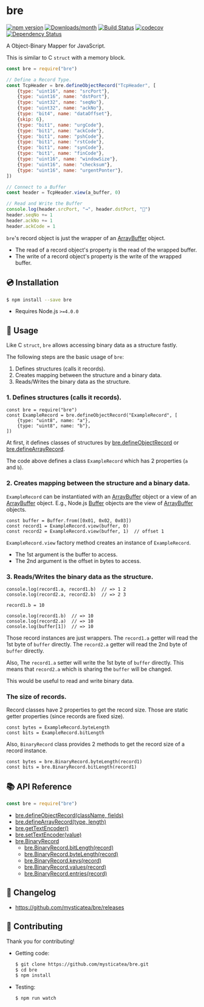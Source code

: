 # bre

[![npm version](https://img.shields.io/npm/v/bre.svg)](https://www.npmjs.com/package/bre)
[![Downloads/month](https://img.shields.io/npm/dm/bre.svg)](http://www.npmtrends.com/bre)
[![Build Status](https://travis-ci.org/mysticatea/bre.svg?branch=master)](https://travis-ci.org/mysticatea/bre)
[![codecov](https://codecov.io/gh/mysticatea/bre/branch/master/graph/badge.svg)](https://codecov.io/gh/mysticatea/bre)
[![Dependency Status](https://david-dm.org/mysticatea/bre.svg)](https://david-dm.org/mysticatea/bre)

A Object-Binary Mapper for JavaScript.

This is similar to C `struct` with a memory block.

```js
const bre = require("bre")

// Define a Record Type.
const TcpHeader = bre.defineObjectRecord("TcpHeader", [
    {type: "uint16", name: "srcPort"},
    {type: "uint16", name: "dstPort"},
    {type: "uint32", name: "seqNo"},
    {type: "uint32", name: "ackNo"},
    {type: "bit4", name: "dataOffset"},
    {skip: 6},
    {type: "bit1", name: "urgCode"},
    {type: "bit1", name: "ackCode"},
    {type: "bit1", name: "pshCode"},
    {type: "bit1", name: "rstCode"},
    {type: "bit1", name: "synCode"},
    {type: "bit1", name: "finCode"},
    {type: "uint16", name: "windowSize"},
    {type: "uint16", name: "checksum"},
    {type: "uint16", name: "urgentPonter"},
])

// Connect to a Buffer
const header = TcpHeader.view(a_buffer, 0)

// Read and Write the Buffer
console.log(header.srcPort, "→", header.dstPort, "🚀")
header.seqNo += 1
header.ackNo += 1
header.ackCode = 1
```

`bre`'s record object is just the wrapper of an [ArrayBuffer] object.

- The read of a record object's property is the read of the wrapped buffer.
- The write of a record object's property is the write of the wrapped buffer.

[ArrayBuffer]: https://developer.mozilla.org/en/docs/Web/JavaScript/Reference/Global_Objects/ArrayBuffer

## :cd: Installation

```bash
$ npm install --save bre
```

- Requires Node.js `>=4.0.0`

## :book: Usage

Like C `struct`, `bre` allows accessing binary data as a structure fastly.

The following steps are the basic usage of `bre`:

1. Defines structures (calls it records).
2. Creates mapping between the structure and a binary data.
3. Reads/Writes the binary data as the structure.

### 1. Defines structures (calls it records).

    const bre = require("bre")
    const ExampleRecord = bre.defineObjectRecord("ExampleRecord", [
        {type: "uint8", name: "a"},
        {type: "uint8", name: "b"},
    ])

At first, it defines classes of structures by
[bre.defineObjectRecord](https://mysticatea.github.io/bre/module-bre.html#.defineObjectRecord) or
[bre.defineArrayRecord](https://mysticatea.github.io/bre/module-bre.html#.defineArrayRecord).

The code above defines a class `ExampleRecord` which has 2 properties (`a`
and `b`).

### 2. Creates mapping between the structure and a binary data.

`ExampleRecord` can be instantiated with an [ArrayBuffer] object or a view of
an [ArrayBuffer] object. E.g., Node.js [Buffer] objects are the view of
[ArrayBuffer] objects.

    const buffer = Buffer.from([0x01, 0x02, 0x03])
    const record1 = ExampleRecord.view(buffer, 0)
    const record2 = ExampleRecord.view(buffer, 1)  // offset 1

`ExampleRecord.view` factory method creates an instance of `ExampleRecord`.

- The 1st argument is the buffer to access.
- The 2nd argument is the offset in bytes to access.

### 3. Reads/Writes the binary data as the structure.

    console.log(record1.a, record1.b)  // => 1 2
    console.log(record2.a, record2.b)  // => 2 3

    record1.b = 10

    console.log(record1.b)  // => 10
    console.log(record2.a)  // => 10
    console.log(buffer[1])  // => 10

Those record instances are just wrappers. The `record1.a` getter will read
the 1st byte of `buffer` directly. The `record2.a` getter will read the 2nd
byte of `buffer` directly.

Also, The `record1.a` setter will write the 1st byte of `buffer` directly.
This means that `record2.a` which is sharing the `buffer` will be changed.

This would be useful to read and write binary data.

### The size of records.

Record classes have 2 properties to get the record size.
Those are static getter properties (since records are fixed size).

    const bytes = ExampleRecord.byteLength
    const bits = ExampleRecord.bitLength

Also, `BinaryRecord` class provides 2 methods to get the record size of a
record instance.

    const bytes = bre.BinaryRecord.byteLength(record1)
    const bits = bre.BinaryRecord.bitLength(record1)

[ArrayBuffer]: https://developer.mozilla.org/en/docs/Web/JavaScript/Reference/Global_Objects/ArrayBuffer
[Buffer]: https://nodejs.org/buffer.html#buffer_buffer


## :books: API Reference

```js
const bre = require("bre")
```

- [bre.defineObjectRecord(className, fields)](https://mysticatea.github.io/bre/module-bre.html#.defineObjectRecord)
- [bre.defineArrayRecord(type, length)](https://mysticatea.github.io/bre/module-bre.html#.defineArrayRecord)
- [bre.getTextEncoder()](https://mysticatea.github.io/bre/module-bre.html#.getTextEncoder)
- [bre.setTextEncoder(value)](https://mysticatea.github.io/bre/module-bre.html#.setTextEncoder)
- [bre.BinaryRecord](https://mysticatea.github.io/bre/module-bre.BinaryRecord.html#)
    - [bre.BinaryRecord.bitLength(record)](https://mysticatea.github.io/bre/module-bre.BinaryRecord.html#.bitLength)
    - [bre.BinaryRecord.byteLength(record)](https://mysticatea.github.io/bre/module-bre.BinaryRecord.html#.byteLength)
    - [bre.BinaryRecord.keys(record)](https://mysticatea.github.io/bre/module-bre.BinaryRecord.html#.keys)
    - [bre.BinaryRecord.values(record)](https://mysticatea.github.io/bre/module-bre.BinaryRecord.html#.values)
    - [bre.BinaryRecord.entries(record)](https://mysticatea.github.io/bre/module-bre.BinaryRecord.html#.entries)

## :newspaper: Changelog

- https://github.com/mysticatea/bre/releases

## :muscle: Contributing

Thank you for contributing!

- Getting code:

  ```bash
  $ git clone https://github.com/mysticatea/bre.git
  $ cd bre
  $ npm install
  ```

- Testing:

  ```bash
  $ npm run watch
  ```
